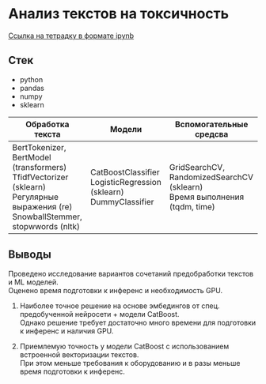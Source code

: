 # Анализ текстов на токсичность
[Ссылка на тетрадку в формате ipynb](https://github.com/sotwra/Portfolio/blob/main/NLP%20Text%20classification/NLP%20comments%20classification.ipynb)

## Стек
- python
- pandas
- numpy
- sklearn

| Обработка текста | Модели | Вспомогательные средсва |
| ---------------- | ------ | ----------------------- |
| BertTokenizer, BertModel (transformers) <br/> TfidfVectorizer (sklearn) <br/> Регулярные выражения (re) <br/> SnowballStemmer, stopwwords (nltk) | CatBoostClassifier <br/> LogisticRegression (sklearn) <br/> DummyClassifier | GridSearchCV, RandomizedSearchCV (sklearn) <br/> Время выполнения (tqdm, time)

## Выводы
Проведено исследование вариантов сочетаний предобработки текстов и ML моделей.   
Оценено время подготовки к инференс и необходимость GPU. 
1. Наиболее точное решение на основе эмбедингов от спец. предобученной нейросети + модели CatBoost.  
Однако решение требует достаточно много времени для подготовки к инференс и наличия GPU.
  
3. Приемлемую точность у модели CatBoost с использованием встроенной векторизации текстов.   
При этом меньше требования к оборудованию и в разы меньше время подготовки к инференс.
